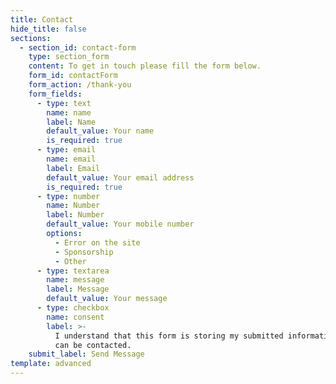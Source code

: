 ```yaml
---
title: Contact
hide_title: false
sections:
  - section_id: contact-form
    type: section_form
    content: To get in touch please fill the form below.
    form_id: contactForm
    form_action: /thank-you
    form_fields:
      - type: text
        name: name
        label: Name
        default_value: Your name
        is_required: true
      - type: email
        name: email
        label: Email
        default_value: Your email address
        is_required: true
      - type: number
        name: Number
        label: Number
        default_value: Your mobile number
        options:
          - Error on the site
          - Sponsorship
          - Other
      - type: textarea
        name: message
        label: Message
        default_value: Your message
      - type: checkbox
        name: consent
        label: >-
          I understand that this form is storing my submitted information so I
          can be contacted.
    submit_label: Send Message
template: advanced
---
```

